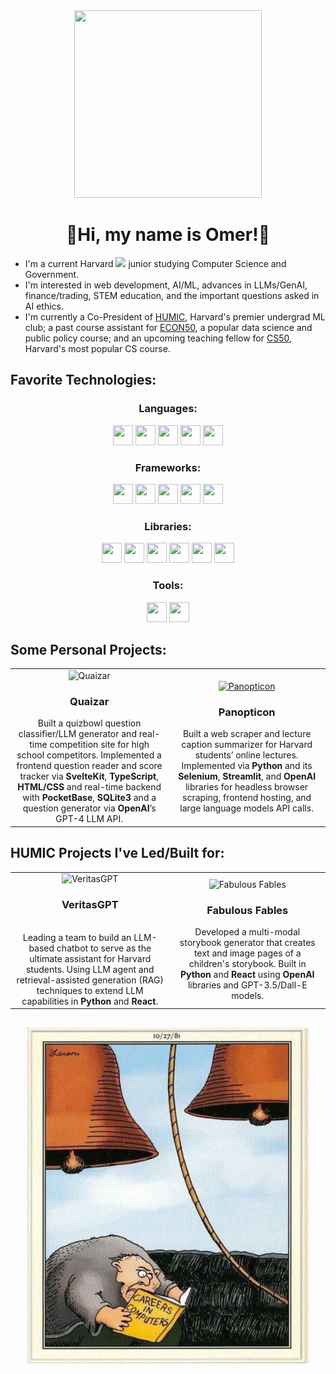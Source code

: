 <html>
  <div align="center">
    <img height="300" width="300" src="https://www.roadsideprotect.com/home/wp-content/uploads/2023/03/vlogger-1.gif" >
  </div>
  <h1 align="center">
    👋Hi, my name is Omer!👋
  </h1>
  <ul>
    <li> I'm a current Harvard <span><img height="20" src="https://1000logos.net/wp-content/uploads/2017/02/Harvard-symbol.jpg"></span> junior studying Computer Science and Government. </li>
    <li>I'm interested in web development, AI/ML, advances in LLMs/GenAI, finance/trading, STEM education, and the important questions asked in AI ethics.</li>
    <li>I'm currently a Co-President of <a href="https://www.humic.ai/">HUMIC</a>, Harvard's premier undergrad ML club; a past course assistant for <a href="https://www.vox.com/the-highlight/2019/5/14/18520783/harvard-economics-chetty">ECON50</a>, a popular data science and public policy course; and an upcoming teaching fellow for <a href="https://www.edx.org/cs50">CS50</a>, Harvard's most popular CS course. </li>
  </ul>

  <h2>Favorite Technologies:</h2>
  
  <div align="center">
    <h3>Languages:</h3>
    <img height="32" width="32" src="https://cdn.simpleicons.org/typescript" />
    <img height="32" width="32" src="https://cdn.simpleicons.org/javascript" />
    <img height="32" width="32" src="https://cdn.simpleicons.org/python" />
    <img height="32" width="32" src="https://cdn.simpleicons.org/HTML5" />
    <img height="32" width="32" src="https://cdn.simpleicons.org/CSS3" />
  </div>
  
  <div align="center">
    <h3>Frameworks:</h3>
    <img height="32" width="32" src="https://cdn.simpleicons.org/astro" />
    <img height="32" width="32" src="https://cdn.simpleicons.org/svelte" />
    <img height="32" width="32" src="https://cdn.simpleicons.org/react" />
    <img height="32" width="32" src="https://cdn.simpleicons.org/nextdotjs" />
    <img height="32" width="32" src="https://cdn.simpleicons.org/nodedotjs" />
  </div>
  
  <div align="center">
    <h3>Libraries:</h3>
    <img height="32" width="32" src="https://cdn.simpleicons.org/numpy" />
    <img height="32" width="32" src="https://cdn.simpleicons.org/pandas" />
    <img height="32" width="32" src="https://cdn.simpleicons.org/scipy" />
    <img height="32" width="32" src="https://cdn.simpleicons.org/keras" />
    <img height="32" width="32" src="https://cdn.simpleicons.org/scikitlearn" />
    <img height="32" width="32" src="https://cdn.simpleicons.org/openai" />
  </div>

  <div align="center">
    <h3>Tools:</h3>
    <img height="32" width="32" src="https://cdn.simpleicons.org/github" />
    <img height="32" width="32" src="https://cdn.simpleicons.org/r" />
  </div>

  <h2>Some Personal Projects:</h2>
  <div align="center">
  <table>
    <tr>
      <td align="center" width="300">
        <img src="https://github.com/CapitalOM/capitalom/assets/112715378/8e6087d1-a76a-4ab5-bc1e-a7e1aab90a09" width="300" alt="Quaizar">
        <h3>Quaizar</h3>
        Built a quizbowl question classifier/LLM generator and real-time competition site for high school competitors. Implemented a frontend question reader and score tracker via <b>SvelteKit</b>, <b>TypeScript</b>, <b>HTML/CSS</b> and real-time backend with <b>PocketBase</b>, <b>SQLite3</b> and a question generator via <b>OpenAI</b>’s GPT-4 LLM API.
      </td>
      <td align="center" width="300">
        <a href="https://github.com/CapitalOM/panopticon">
          <img src="https://github.com/CapitalOM/panopticon/assets/112715378/0d7cb0ed-5d57-43cb-ae58-c24db8019ffc" width="300" alt="Panopticon">
        </a>
        <h3>Panopticon</h3>
        Built a web scraper and lecture caption summarizer for Harvard students’ online lectures. Implemented via <b>Python</b> and its <b>Selenium</b>, <b>Streamlit</b>, and <b>OpenAI</b> libraries for headless browser scraping, frontend hosting, and large language models API calls.
      </td>
    </tr>
</table>
  </div>
  
  <h2>HUMIC Projects I've Led/Built for:</h2>

<div align="center">
  <table>
    <tr>
      <td align="center" width="300">
        <img src="https://1000logos.net/wp-content/uploads/2017/02/Harvard-symbol.jpg" height="100" alt="VeritasGPT">
        <h3>VeritasGPT</h3>
        <br>
        Leading a team to build an LLM-based chatbot to serve as the ultimate assistant for Harvard students. Using LLM agent and retrieval-assisted generation (RAG) techniques to extend LLM capabilities in <b>Python</b> and <b>React</b>.
      </td>
      <td align="center" width="300">
        <img src="https://github.com/CapitalOM/capitalom/assets/112715378/d46679e7-7a24-45c4-98b4-f54dec2d8455" width="300" alt="Fabulous Fables">
        <h3>Fabulous Fables</h3>
        Developed a multi-modal storybook generator that creates text and image pages of a children's storybook. Built in <b>Python</b> and <b>React</b> using <b>OpenAI</b> libraries and GPT-3.5/Dall-E models. 
      </td>
    </tr>
</table>
</div>

  <h2></h2>
  <div align="center" >    
    <img src="https://github.com/capitalom/capitalom/blob/main/0beb18ab3c17967a928377f8c92e2881.jpg?raw=true" alt="Careers in Computers by Gary Larson - Far Side Comics" width="450">
  </div>
</html>
